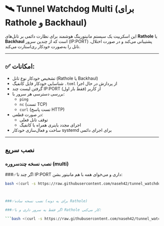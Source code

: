 # 🛰️ Tunnel Watchdog Multi (برای Rathole و Backhaul)

این اسکریپت یک سیستم مانیتورینگ هوشمند برای نظارت دائمی بر تانل‌های **Rathole** یا **Backhaul** است که از چندین سرور (IP:PORT) پشتیبانی می‌کند و در صورت اختلال، تانل را به‌صورت خودکار ری‌استارت می‌کند.

---

## ✅ امکانات:
- تشخیص خودکار نوع تانل (Rathole یا Backhaul)
- شناسایی خودکار فایل کانفیگ `.toml` از پردازش در حال اجرا
- گرفتن لیست چند IP:PORT از کاربر (فقط بار اول)
- بررسی دسترسی هر سرور با:
  - `ping`
  - `nc` (تست TCP)
  - `curl` (تست پاسخ HTTP)
- در صورت قطعی:
  - توقف تانل فعلی
  - اجرای مجدد باینری همراه با کانفیگ
- ساخت و فعال‌سازی خودکار systemd برای اجرای دائمی

---

## نصب سریع

### نصب نسخه چندسروره (multi)

###✅اگر چند تا IP:PORT داری و می‌خوای همه با هم مانیتور بشن:

```bash
bash <(curl -s https://raw.githubusercontent.com/naseh42/tunnel_watchdog/main/tunnel_watchdog_multi.sh)



###✅نصب نسخه ساده (برای یه دونه Rathole)

###✅اگر فقط یه سرور داری و با Rathole کار می‌کنی:

```bash <(curl -s https://raw.githubusercontent.com/naseh42/tunnel_watchdog/main/rathole_watchdog.sh)


